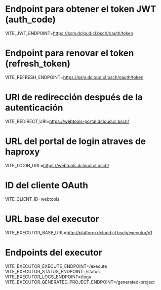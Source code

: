 # Endpoint para obtener el token JWT (auth_code)
VITE_JWT_ENDPOINT=https://ssm.dcloud.cl.bsch/oauth/token
 
# Endpoint para renovar el token (refresh_token)
VITE_REFRESH_ENDPOINT=https://ssm.dcloud.cl.bsch/oauth/token
 
# URI de redirección después de la autenticación
VITE_REDIRECT_URI=https://webtools-portal.dcloud.cl.bsch/
 
# URL del portal de login atraves de haproxy
VITE_LOGIN_URL=https://webtools.dcloud.cl.bsch/
 
# ID del cliente OAuth
VITE_CLIENT_ID=webtools
 

# URL base del executor
VITE_EXECUTOR_BASE_URL=http://platform.dcloud.cl.bsch/executor/v1

# Endpoints del executor
VITE_EXECUTOR_EXECUTE_ENDPOINT=/execute
VITE_EXECUTOR_STATUS_ENDPOINT=/status
VITE_EXECUTOR_LOGS_ENDPOINT=/logs
VITE_EXECUTOR_GENERATED_PROJECT_ENDPOINT=/generated-project
